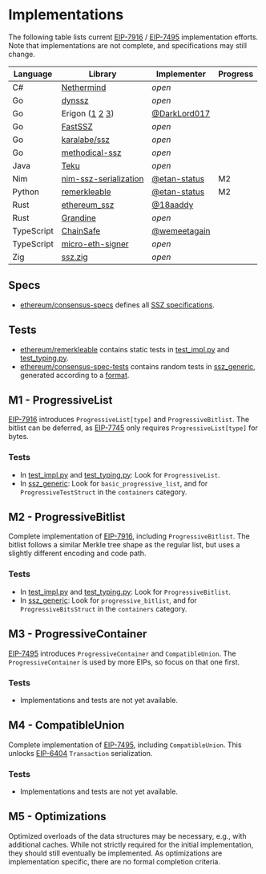 # Implementations

The following table lists current [EIP-7916](https://eips.ethereum.org/EIPS/eip-7916) / [EIP-7495](https://eips.ethereum.org/EIPS/eip-7495) implementation efforts. Note that implementations are not complete, and specifications may still change.

| Language | Library | Implementer | Progress |
| - | - | - | - |
| C# | [Nethermind](https://github.com/NethermindEth/nethermind/tree/master/src/Nethermind/Nethermind.Serialization.Ssz) | _open_ | |
| Go | [dynssz](https://github.com/pk910/dynamic-ssz) | _open_ | |
| Go | Erigon ([1](https://github.com/ledgerwatch/erigon/tree/main/erigon-lib/types/ssz) [2](https://github.com/ledgerwatch/erigon/tree/main/cl/cltypes/solid) [3](https://github.com/ledgerwatch/erigon/tree/main/cl/merkle_tree)) | [@DarkLord017](https://github.com/DarkLord017) | |
| Go | [FastSSZ](https://github.com/prysmaticlabs/fastssz) | _open_ | |
| Go | [karalabe/ssz](https://github.com/karalabe/ssz) | _open_ | |
| Go | [methodical-ssz](https://github.com/OffchainLabs/methodical-ssz) | _open_ | |
| Java | [Teku](https://github.com/Consensys/teku/tree/master/infrastructure/ssz) | _open_ | |
| Nim | [nim-ssz-serialization](https://github.com/status-im/nim-ssz-serialization) | [@etan-status](https://github.com/etan-status) | M2 |
| Python | [remerkleable](https://github.com/ethereum/remerkleable) | [@etan-status](https://github.com/etan-status) | M2 |
| Rust | [ethereum_ssz](https://github.com/sigp/ethereum_ssz) | [@18aaddy](https://github.com/18aaddy) | |
| Rust | [Grandine](https://github.com/grandinetech/grandine/tree/develop/ssz) | _open_ | |
| TypeScript | [ChainSafe](https://github.com/ChainSafe/ssz) | [@wemeetagain](https://github.com/wemeetagain) | |
| TypeScript | [micro-eth-signer](https://github.com/paulmillr/micro-eth-signer) | _open_ | |
| Zig | [ssz.zig](https://github.com/gballet/ssz.zig) | _open_ | |

## Specs

- [ethereum/consensus-specs](https://github.com/ethereum/consensus-specs) defines all [SSZ specifications](https://github.com/ethereum/consensus-specs/blob/master/ssz/simple-serialize.md).

## Tests

- [ethereum/remerkleable](https://github.com/ethereum/remerkleable) contains static tests in [test_impl.py](https://github.com/ethereum/remerkleable/blob/master/remerkleable/test_impl.py) and [test_typing.py](https://github.com/ethereum/remerkleable/blob/master/remerkleable/test_typing.py).
- [ethereum/consensus-spec-tests](https://github.com/ethereum/consensus-spec-tests) contains random tests in [ssz_generic](https://github.com/ethereum/consensus-spec-tests/tree/master/tests/general/phase0/ssz_generic), generated according to a [format](https://github.com/ethereum/consensus-specs/blob/master/tests/formats/ssz_generic/README.md).

## M1 - ProgressiveList

[EIP-7916](https://eips.ethereum.org/EIPS/eip-7916) introduces `ProgressiveList[type]` and `ProgressiveBitlist`. The bitlist can be deferred, as [EIP-7745](https://eips.ethereum.org/EIPS/eip-7745) only requires `ProgressiveList[type]` for bytes.

### Tests

- In [test_impl.py](https://github.com/ethereum/remerkleable/blob/master/remerkleable/test_impl.py) and [test_typing.py](https://github.com/ethereum/remerkleable/blob/master/remerkleable/test_typing.py): Look for `ProgressiveList`.
- In [ssz_generic](https://github.com/ethereum/consensus-spec-tests/tree/master/tests/general/phase0/ssz_generic): Look for `basic_progressive_list`, and for `ProgressiveTestStruct` in the `containers` category.

## M2 - ProgressiveBitlist

Complete implementation of [EIP-7916](https://eips.ethereum.org/EIPS/eip-7916), including `ProgressiveBitlist`. The bitlist follows a similar Merkle tree shape as the regular list, but uses a slightly different encoding and code path.

### Tests

- In [test_impl.py](https://github.com/ethereum/remerkleable/blob/master/remerkleable/test_impl.py) and [test_typing.py](https://github.com/ethereum/remerkleable/blob/master/remerkleable/test_typing.py): Look for `ProgressiveBitlist`.
- In [ssz_generic](https://github.com/ethereum/consensus-spec-tests/tree/master/tests/general/phase0/ssz_generic): Look for `progressive_bitlist`, and for `ProgressiveBitsStruct` in the `containers` category.

## M3 - ProgressiveContainer

[EIP-7495](https://eips.ethereum.org/EIPS/eip-7495) introduces `ProgressiveContainer` and `CompatibleUnion`. The `ProgressiveContainer` is used by more EIPs, so focus on that one first.

### Tests

- Implementations and tests are not yet available.

## M4 - CompatibleUnion

Complete implementation of [EIP-7495](https://eips.ethereum.org/EIPS/eip-7495), including `CompatibleUnion`. This unlocks [EIP-6404](https://eips.ethereum.org/EIPS/eip-6404) `Transaction` serialization.

### Tests

- Implementations and tests are not yet available.

## M5 - Optimizations

Optimized overloads of the data structures may be necessary, e.g., with additional caches. While not strictly required for the initial implementation, they should still eventually be implemented. As optimizations are implementation specific, there are no formal completion criteria.
